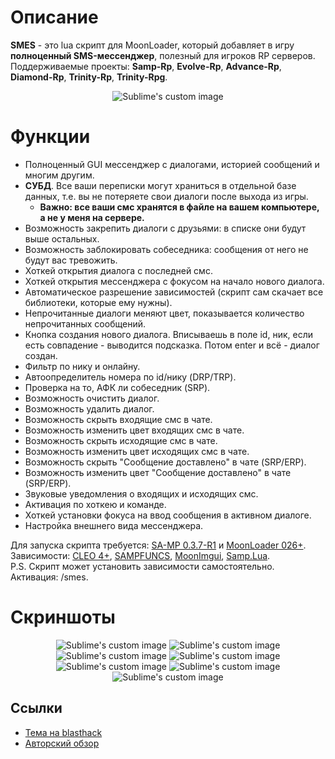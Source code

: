 # Описание
**SMES** - это lua скрипт для MoonLoader, который добавляет в игру **полноценный SMS-мессенджер**, полезный для игроков RP серверов.  
Поддерживаемые проекты: **Samp-Rp**, **Evolve-Rp**, **Advance-Rp**, **Diamond-Rp**, **Trinity-Rp**, **Trinity-Rpg**. 
<p align="center">
  <img src="https://github.com/qrlk/smes/raw/master/screens/1.png" alt="Sublime's custom image"/>
</p>

# Функции
* Полноценный GUI мессенджер с диалогами, историей сообщений и многим другим.
* **СУБД**. Все ваши переписки могут храниться в отдельной базе данных, т.е. вы не потеряете свои диалоги после выхода из игры.
  * **Важно: все ваши смс хранятся в файле на вашем компьютере, а не у меня на сервере.**
* Возможность закрепить диалоги с друзьями: в списке они будут выше остальных.
* Возможность заблокировать собеседника: сообщения от него не будут вас тревожить.
* Хоткей открытия диалога с последней смс.
* Хоткей открытия мессенджера с фокусом на начало нового диалога.
* Автоматическое разрешение зависимостей (скрипт сам скачает все библиотеки, которые ему нужны).
* Непрочитанные диалоги меняют цвет, показывается количество непрочитанных сообщений.
* Кнопка создания нового диалога. Вписываешь в поле id, ник, если есть совпадение - выводится подсказка. Потом enter и всё - диалог создан.
* Фильтр по нику и онлайну.
* Автоопределитель номера по id/нику (DRP/TRP).
* Проверка на то, АФК ли собеседник (SRP).
* Возможность очистить диалог.
* Возможность удалить диалог.
* Возможность скрыть входящие смс в чате.
* Возможность изменить цвет входящих смс в чате.
* Возможность скрыть исходящие смс в чате.
* Возможность изменить цвет исходящих смс в чате.
* Возможность скрыть "Сообщение доставлено" в чате (SRP/ERP).
* Возможность изменить цвет "Сообщение доставлено" в чате (SRP/ERP).
* Звуковые уведомления о входящих и исходящих смс.
* Активация по хоткею и команде.
* Хоткей установки фокуса на ввод сообщения в активном диалоге.
* Настройка внешнего вида мессенджера.


Для запуска скрипта требуется: [SA-MP 0.3.7-R1](http://files.sa-mp.com/sa-mp-0.3.7-install.exe) и [MoonLoader 026+](http://blast.hk/moonloader/download.php).  
Зависимости: [CLEO 4+](http://cleo.li/?lang=ru), [SAMPFUNCS](https://blast.hk/threads/17/page-59#post-279414), [MoonImgui](https://blast.hk/threads/19292/), [Samp.Lua](https://blast.hk/threads/14624/).  
P.S. Скрипт может установить зависимости самостоятельно.  
Активация: /smes. 

# Скриншоты
<p align="center">
  <img src="https://github.com/qrlk/smes/raw/master/screens/2.png" alt="Sublime's custom image"/>
  <img src="https://github.com/qrlk/smes/raw/master/screens/3.png" alt="Sublime's custom image"/>
  <img src="https://github.com/qrlk/smes/raw/master/screens/4.png" alt="Sublime's custom image"/>
  <img src="https://github.com/qrlk/smes/raw/master/screens/5.png" alt="Sublime's custom image"/>
  <img src="https://github.com/qrlk/smes/raw/master/screens/6.png" alt="Sublime's custom image"/>
  <img src="https://github.com/qrlk/smes/raw/master/screens/7.png" alt="Sublime's custom image"/>
  <img src="https://github.com/qrlk/smes/raw/master/screens/8.png" alt="Sublime's custom image"/>
</p>

## Ссылки
* [Тема на blasthack](https://blast.hk/threads/32191/)
* [Авторский обзор](https://www.youtube.com/watch?v=JkdDO7obIJo)
